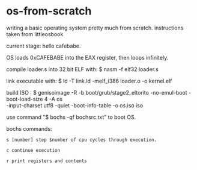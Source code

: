 # os-from-scratch
writing a basic operating system pretty much from scratch. instructions taken from littleosbook


current stage: hello cafebabe. 


  OS loads 0xCAFEBABE into the EAX register, then loops infinitely.
  
  compile loader.s into 32 bit ELF with: $ nasm -f elf32 loader.s

  link executable with: $ ld -T link.ld -melf_i386 loader.o -o kernel.elf
  
  build ISO : 
   $ genisoimage -R -b boot/grub/stage2_eltorito -no-emul-boot -boot-load-size 4 -A os \
      -input-charset utf8 -quiet -boot-info-table -o os.iso iso

  use command "$ bochs -qf bochsrc.txt" to boot OS.
  
  bochs commands: 
    
    s [number] step $number of cpu cycles through execution.
    
    c continue execution
    
    r print registers and contents

